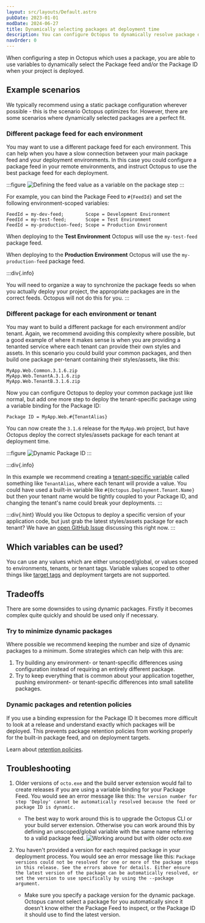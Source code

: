 ```yaml
---
layout: src/layouts/Default.astro
pubDate: 2023-01-01
modDate: 2024-06-27
title: Dynamically selecting packages at deployment time
description: You can configure Octopus to dynamically resolve package details, including Feed and Package ID at deployment time by using variables. This can be useful if you want a different package feed for each environment, or a different package per environment or tenant.
navOrder: 0
---
```


When configuring a step in Octopus which uses a package, you are able to use variables to dynamically select the Package feed and/or the Package ID when your project is deployed.

## Example scenarios

We typically recommend using a static package configuration wherever possible - this is the scenario Octopus optimizes for. However, there are some scenarios where dynamically selected packages are a perfect fit.

### Different package feed for each environment

You may want to use a different package feed for each environment. This can help when you have a slow connection between your main package feed and your deployment environments. In this case you could configure a package feed in your remote environments, and instruct Octopus to use the best package feed for each deployment.

:::figure
![Defining the feed value as a variable on the package step](/docs/deployments/packages/images/dynamic-feed.png)
:::

For example, you can bind the Package Feed to `#{FeedId}` and set the following environment-scoped variables:

    FeedId = my-dev-feed;        Scope = Development Environment
    FeedId = my-test-feed;       Scope = Test Environment
    FeedId = my-production-feed; Scope = Production Environment

When deploying to the **Test Environment** Octopus will use the `my-test-feed` package feed.

When deploying to the **Production Environment** Octopus will use the `my-production-feed` package feed.

:::div{.info}

You will need to organize a way to synchronize the package feeds so when you actually deploy your project, the appropriate packages are in the correct feeds. Octopus will not do this for you.
:::

### Different package for each environment or tenant

You may want to build a different package for each environment and/or tenant. Again, we recommend avoiding this complexity where possible, but a good example of where it makes sense is when you are providing a tenanted service where each tenant can provide their own styles and assets. In this scenario you could build your common packages, and then build one package per-tenant containing their styles/assets, like this:

    MyApp.Web.Common.3.1.6.zip
    MyApp.Web.TenantA.3.1.6.zip
    MyApp.Web.TenantB.3.1.6.zip

Now you can configure Octopus to deploy your common package just like normal, but add one more step to deploy the tenant-specific package using a variable binding for the Package ID:

    Package ID = MyApp.Web.#{TenantAlias}

You can now create the `3.1.6` release for the `MyApp.Web` project, but have Octopus deploy the correct styles/assets package for each tenant at deployment time.

:::figure
![Dynamic Package ID](/docs/deployments/packages/images/dynamic-package-id.png)
:::

:::div{.info}

In this example we recommend creating a [tenant-specific variable](/docs/tenants/tenant-variables) called something like `TenantAlias`, where each tenant will provide a value. You could have used a built-in variable like `#{Octopus.Deployment.Tenant.Name}` but then your tenant name would be tightly coupled to your Package ID, and changing the tenant's name could break your deployments.
:::

:::div{.hint}
Would you like Octopus to deploy a specific version of your application code, but just grab the latest styles/assets package for each tenant? We have an [open GitHub Issue](https://github.com/OctopusDeploy/Issues/issues/2755) discussing this right now.
:::

## Which variables can be used?

You can use any values which are either unscoped/global, or values scoped to environments, tenants, or tenant tags. Variable values scoped to other things like [target tags](/docs/infrastructure/deployment-targets/target-tags) and deployment targets are not supported.

## Tradeoffs

There are some downsides to using dynamic packages. Firstly it becomes complex quite quickly and should be used only if necessary.

### Try to minimize dynamic packages

Where possible we recommend keeping the number and size of dynamic packages to a minimum. Some strategies which can help with this are:

1. Try building any environment- or tenant-specific differences using configuration instead of requiring an entirely different package.
2. Try to keep everything that is common about your application together, pushing environment- or tenant-specific differences into small satellite packages.

### Dynamic packages and retention policies

If you use a binding expression for the Package ID It becomes more difficult to look at a release and understand exactly which packages will be deployed. This prevents package retention policies from working properly for the built-in package feed, and on deployment targets.

Learn about [retention policies](/docs/administration/retention-policies).

## Troubleshooting

1. Older versions of `octo.exe` and the build server extension would fail to create releases if you are using a variable binding for your Package Feed. You would see an error message like this: `The version number for step 'Deploy' cannot be automatically resolved because the feed or package ID is dynamic.`
    - The best way to work around this is to upgrade the Octopus CLI or your build server extension. Otherwise you can work around this by defining an unscoped/global variable with the same name referring to a valid package feed.
      ![Working around but with older octo.exe](/docs/deployments/packages/images/dynamic-feed-variable-workaround.png)

2. You haven't provided a version for each required package in your deployment process. You would see an error message like this: `Package versions could not be resolved for one or more of the package steps in this release. See the errors above for details. Either ensure the latest version of the package can be automatically resolved, or set the version to use specifically by using the --package argument.`
    - Make sure you specify a package version for the dynamic package. Octopus cannot select a package for you automatically since it doesn't know either the Package Feed to inspect, or the Package ID it should use to find the latest version.
